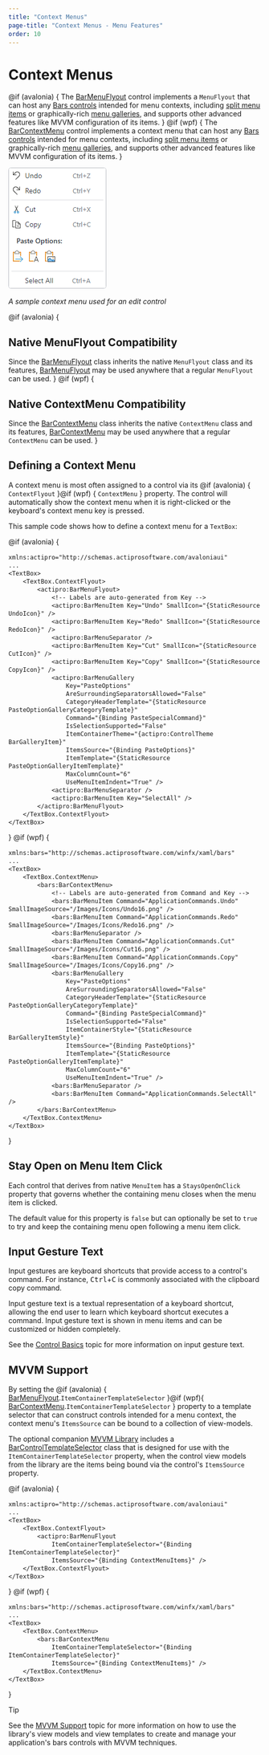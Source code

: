 ```yaml
---
title: "Context Menus"
page-title: "Context Menus - Menu Features"
order: 10
---
```

# Context Menus

@if (avalonia) {
The [BarMenuFlyout](xref:@ActiproUIRoot.Controls.Bars.BarMenuFlyout) control implements a `MenuFlyout` that can host any [Bars controls](../controls/index.md) intended for menu contexts, including [split menu items](../controls/split-button.md) or graphically-rich [menu galleries](../controls/gallery.md), and supports other advanced features like MVVM configuration of its items.
}
@if (wpf) {
The [BarContextMenu](xref:@ActiproUIRoot.Controls.Bars.BarContextMenu) control implements a context menu that can host any [Bars controls](../controls/index.md) intended for menu contexts, including [split menu items](../controls/split-button.md) or graphically-rich [menu galleries](../controls/gallery.md), and supports other advanced features like MVVM configuration of its items.
}

![Screenshot](../images/context-menu.png)

*A sample context menu used for an edit control*

@if (avalonia) {
## Native MenuFlyout Compatibility

Since the [BarMenuFlyout](xref:@ActiproUIRoot.Controls.Bars.BarMenuFlyout) class inherits the native `MenuFlyout` class and its features, [BarMenuFlyout](xref:@ActiproUIRoot.Controls.Bars.BarMenuFlyout) may be used anywhere that a regular `MenuFlyout` can be used.
}
@if (wpf) {
## Native ContextMenu Compatibility

Since the [BarContextMenu](xref:@ActiproUIRoot.Controls.Bars.BarContextMenu) class inherits the native `ContextMenu` class and its features, [BarContextMenu](xref:@ActiproUIRoot.Controls.Bars.BarContextMenu) may be used anywhere that a regular `ContextMenu` can be used.
}

## Defining a Context Menu

A context menu is most often assigned to a control via its @if (avalonia) { `ContextFlyout` }@if (wpf) { `ContextMenu` } property.  The control will automatically show the context menu when it is right-clicked or the keyboard's context menu key is pressed.

This sample code shows how to define a context menu for a `TextBox`:

@if (avalonia) {
```xaml
xmlns:actipro="http://schemas.actiprosoftware.com/avaloniaui"
...
<TextBox>
	<TextBox.ContextFlyout>
		<actipro:BarMenuFlyout>
			<!-- Labels are auto-generated from Key -->
			<actipro:BarMenuItem Key="Undo" SmallIcon="{StaticResource UndoIcon}" />
			<actipro:BarMenuItem Key="Redo" SmallIcon="{StaticResource RedoIcon}" />
			<actipro:BarMenuSeparator />
			<actipro:BarMenuItem Key="Cut" SmallIcon="{StaticResource CutIcon}" />
			<actipro:BarMenuItem Key="Copy" SmallIcon="{StaticResource CopyIcon}" />
			<actipro:BarMenuGallery
				Key="PasteOptions"
				AreSurroundingSeparatorsAllowed="False"
				CategoryHeaderTemplate="{StaticResource PasteOptionGalleryCategoryTemplate}"
				Command="{Binding PasteSpecialCommand}"
				IsSelectionSupported="False"
				ItemContainerTheme="{actipro:ControlTheme BarGalleryItem}"
				ItemsSource="{Binding PasteOptions}"
				ItemTemplate="{StaticResource PasteOptionGalleryItemTemplate}"
				MaxColumnCount="6"
				UseMenuItemIndent="True" />
			<actipro:BarMenuSeparator />
			<actipro:BarMenuItem Key="SelectAll" />
		</actipro:BarMenuFlyout>
	</TextBox.ContextFlyout>
</TextBox>
```
}
@if (wpf) {
```xaml
xmlns:bars="http://schemas.actiprosoftware.com/winfx/xaml/bars"
...
<TextBox>
	<TextBox.ContextMenu>
		<bars:BarContextMenu>
			<!-- Labels are auto-generated from Command and Key -->
			<bars:BarMenuItem Command="ApplicationCommands.Undo" SmallImageSource="/Images/Icons/Undo16.png" />
			<bars:BarMenuItem Command="ApplicationCommands.Redo" SmallImageSource="/Images/Icons/Redo16.png" />
			<bars:BarMenuSeparator />
			<bars:BarMenuItem Command="ApplicationCommands.Cut" SmallImageSource="/Images/Icons/Cut16.png" />
			<bars:BarMenuItem Command="ApplicationCommands.Copy" SmallImageSource="/Images/Icons/Copy16.png" />
			<bars:BarMenuGallery
				Key="PasteOptions"
				AreSurroundingSeparatorsAllowed="False"
				CategoryHeaderTemplate="{StaticResource PasteOptionGalleryCategoryTemplate}"
				Command="{Binding PasteSpecialCommand}"
				IsSelectionSupported="False"
				ItemContainerStyle="{StaticResource BarGalleryItemStyle}"
				ItemsSource="{Binding PasteOptions}"
				ItemTemplate="{StaticResource PasteOptionGalleryItemTemplate}"
				MaxColumnCount="6"
				UseMenuItemIndent="True" />
			<bars:BarMenuSeparator />
			<bars:BarMenuItem Command="ApplicationCommands.SelectAll" />
		</bars:BarContextMenu>
	</TextBox.ContextMenu>
</TextBox>
```
}

## Stay Open on Menu Item Click

Each control that derives from native `MenuItem` has a `StaysOpenOnClick` property that governs whether the containing menu closes when the menu item is clicked.

The default value for this property is `false` but can optionally be set to `true` to try and keep the containing menu open following a menu item click.

## Input Gesture Text

Input gestures are keyboard shortcuts that provide access to a control's command.  For instance, <kbd>Ctrl</kbd>+<kbd>C</kbd> is commonly associated with the clipboard copy command.

Input gesture text is a textual representation of a keyboard shortcut, allowing the end user to learn which keyboard shortcut executes a command.  Input gesture text is shown in menu items and can be customized or hidden completely.

See the [Control Basics](../controls/control-basics.md) topic for more information on input gesture text.

## MVVM Support

By setting the @if (avalonia) { [BarMenuFlyout](xref:@ActiproUIRoot.Controls.Bars.BarMenuFlyout).`ItemContainerTemplateSelector` }@if (wpf){ [BarContextMenu](xref:@ActiproUIRoot.Controls.Bars.BarContextMenu).`ItemContainerTemplateSelector` } property to a template selector that can construct controls intended for a menu context, the context menu's `ItemsSource` can be bound to a collection of view-models.

The optional companion [MVVM Library](../mvvm-support.md) includes a [BarControlTemplateSelector](xref:@ActiproUIRoot.Controls.Bars.Mvvm.BarControlTemplateSelector) class that is designed for use with the `ItemContainerTemplateSelector` property, when the control view models from the library are the items being bound via the control's `ItemsSource` property.

@if (avalonia) {
```xaml
xmlns:actipro="http://schemas.actiprosoftware.com/avaloniaui"
...
<TextBox>
	<TextBox.ContextFlyout>
		<actipro:BarMenuFlyout
			ItemContainerTemplateSelector="{Binding ItemContainerTemplateSelector}"
			ItemsSource="{Binding ContextMenuItems}" />
	</TextBox.ContextFlyout>
</TextBox>
```
}
@if (wpf) {
```xaml
xmlns:bars="http://schemas.actiprosoftware.com/winfx/xaml/bars"
...
<TextBox>
	<TextBox.ContextMenu>
		<bars:BarContextMenu
			ItemContainerTemplateSelector="{Binding ItemContainerTemplateSelector}"
			ItemsSource="{Binding ContextMenuItems}" />
	</TextBox.ContextMenu>
</TextBox>
```
}

> [!TIP]
> See the [MVVM Support](../mvvm-support.md) topic for more information on how to use the library's view models and view templates to create and manage your application's bars controls with MVVM techniques.
